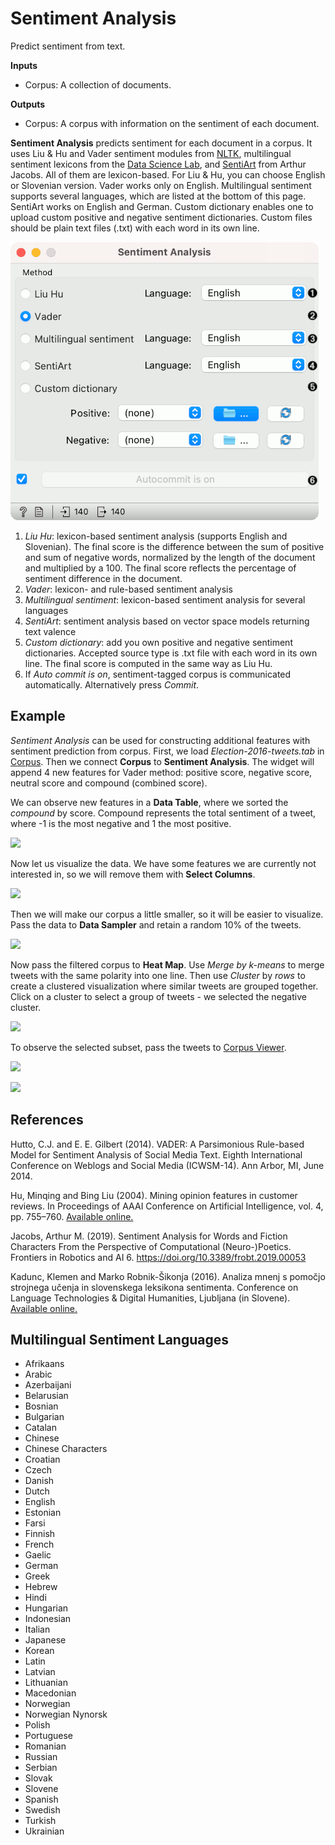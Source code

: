 Sentiment Analysis
==================

Predict sentiment from text.

**Inputs**

- Corpus: A collection of documents.

**Outputs**

- Corpus: A corpus with information on the sentiment of each document.

**Sentiment Analysis** predicts sentiment for each document in a corpus. It uses Liu & Hu and Vader sentiment modules from [NLTK](http://www.nltk.org/api/nltk.sentiment.html), multilingual sentiment lexicons from the [Data Science Lab](https://sites.google.com/site/datascienceslab/projects/multilingualsentiment), and [SentiArt](https://www.frontiersin.org/articles/10.3389/frobt.2019.00053/full) from Arthur Jacobs. All of them are lexicon-based. For Liu & Hu, you can choose English or Slovenian version. Vader works only on English. Multilingual sentiment supports several languages, which are listed at the bottom of this page. SentiArt works on English and German. Custom dictionary enables one to upload custom positive and negative sentiment dictionaries. Custom files should be plain text files (.txt) with each word in its own line.

![](images/SentimentAnalysis-stamped.png)

1. *Liu Hu*: lexicon-based sentiment analysis (supports English and Slovenian). The final score is the difference between the sum of positive and sum of negative words, normalized by the length of the document and multiplied by a 100. The final score reflects the percentage of sentiment difference in the document.
2. *Vader*: lexicon- and rule-based sentiment analysis
3. *Multilingual sentiment*: lexicon-based sentiment analysis for several languages
4. *SentiArt*: sentiment analysis based on vector space models returning text valence
5. *Custom dictionary*: add you own positive and negative sentiment dictionaries. Accepted source type is .txt file with each word in its own line. The final score is computed in the same way as Liu Hu.
6. If *Auto commit is on*, sentiment-tagged corpus is communicated automatically. Alternatively press *Commit*.

Example
-------

*Sentiment Analysis* can be used for constructing additional features with sentiment prediction from corpus. First, we load *Election-2016-tweets.tab* in [Corpus](corpus-widget.md). Then we connect **Corpus** to **Sentiment Analysis**. The widget will append 4 new features for Vader method: positive score, negative score, neutral score and compound (combined score).

We can observe new features in a **Data Table**, where we sorted the *compound* by score. Compound represents the total sentiment of a tweet, where -1 is the most negative and 1 the most positive.

![](images/Sentiment-DataTable.png)

Now let us visualize the data. We have some features we are currently not interested in, so we will remove them with **Select Columns**.

![](images/Sentiment-SelectColumns.png)

Then we will make our corpus a little smaller, so it will be easier to visualize. Pass the data to **Data Sampler** and retain a random 10% of the tweets.

![](images/Sentiment-DataSampler.png)

Now pass the filtered corpus to **Heat Map**. Use *Merge by k-means* to merge tweets with the same polarity into one line. Then use *Cluster* by *rows* to create a clustered visualization where similar tweets are grouped together. Click on a cluster to select a group of tweets - we selected the negative cluster.

![](images/Sentiment-HeatMap.png)

To observe the selected subset, pass the tweets to [Corpus Viewer](corpusviewer.md).

![](images/Sentiment-CorpusViewer.png)

![](images/Sentiment-workflow.png)

References
----------

Hutto, C.J. and E. E. Gilbert (2014). VADER: A Parsimonious Rule-based Model for Sentiment Analysis of Social Media Text. Eighth International Conference on Weblogs and Social Media (ICWSM-14). Ann Arbor, MI, June 2014.

Hu, Minqing and Bing Liu (2004). Mining opinion features in customer reviews. In Proceedings of AAAI Conference on Artificial Intelligence, vol. 4, pp. 755–760. [Available online.](http://www.aaai.org/Papers/AAAI/2004/AAAI04-119.pdf)

Jacobs, Arthur M. (2019). Sentiment Analysis for Words and Fiction Characters From the Perspective of Computational (Neuro-)Poetics. Frontiers in Robotics and AI 6. https://doi.org/10.3389/frobt.2019.00053

Kadunc, Klemen and Marko Robnik-Šikonja (2016). Analiza mnenj s pomočjo strojnega učenja in slovenskega leksikona sentimenta. Conference on Language Technologies & Digital Humanities, Ljubljana (in Slovene). [Available online.](http://www.sdjt.si/wp/wp-content/uploads/2016/09/JTDH-2016_Kadunc-et-al_Analiza-mnenj-s-pomocjo-strojnega-ucenja.pdf)

## Multilingual Sentiment Languages

- Afrikaans
- Arabic
- Azerbaijani
- Belarusian
- Bosnian
- Bulgarian
- Catalan
- Chinese
- Chinese Characters
- Croatian
- Czech
- Danish
- Dutch
- English
- Estonian
- Farsi
- Finnish
- French
- Gaelic
- German
- Greek
- Hebrew
- Hindi
- Hungarian
- Indonesian
- Italian
- Japanese
- Korean
- Latin
- Latvian
- Lithuanian
- Macedonian
- Norwegian
- Norwegian Nynorsk
- Polish
- Portuguese
- Romanian
- Russian
- Serbian
- Slovak
- Slovene
- Spanish
- Swedish
- Turkish
- Ukrainian
